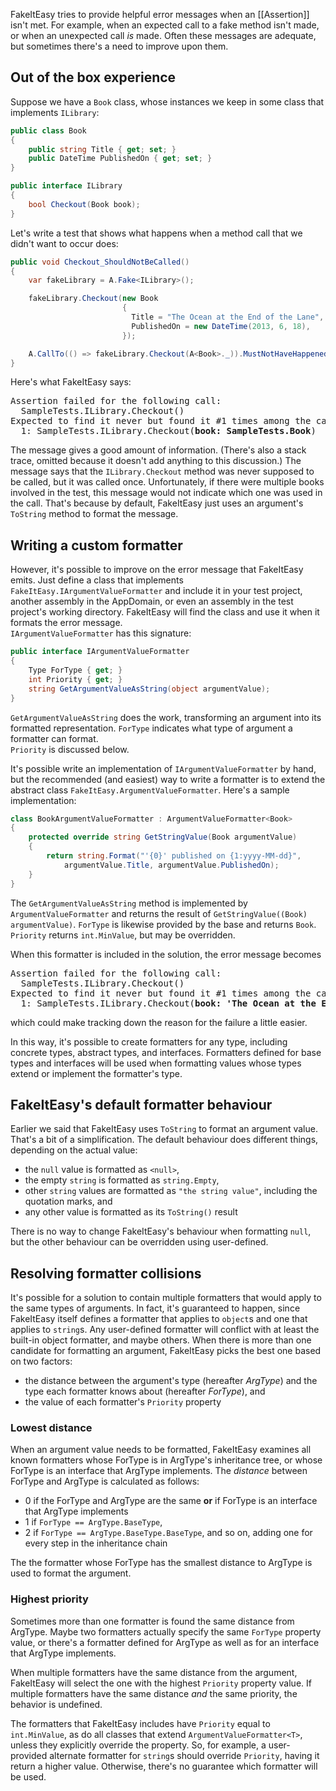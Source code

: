FakeItEasy tries to provide helpful error messages when an [[Assertion]] isn't met. For example, when an expected call to a fake method isn't made, or when an unexpected call _is_ made. Often these messages are adequate, but sometimes there's a need to improve upon them.

## Out of the box experience
Suppose we have a `Book` class, whose instances we keep in some class that implements `ILibrary`:
```C#
public class Book
{
    public string Title { get; set; }
    public DateTime PublishedOn { get; set; }
}

public interface ILibrary
{
    bool Checkout(Book book);
}
```

Let's write a test that shows what happens when a method call that we didn't want to occur does:
```C#
public void Checkout_ShouldNotBeCalled()
{
    var fakeLibrary = A.Fake<ILibrary>();

    fakeLibrary.Checkout(new Book
                         {
                           Title = "The Ocean at the End of the Lane",
                           PublishedOn = new DateTime(2013, 6, 18),
                         });

    A.CallTo(() => fakeLibrary.Checkout(A<Book>._)).MustNotHaveHappened();
}
```

Here's what FakeItEasy says:
<pre>
Assertion failed for the following call:
  SampleTests.ILibrary.Checkout(<Ignored>)
Expected to find it never but found it #1 times among the calls:
  1: SampleTests.ILibrary.Checkout(<b>book: SampleTests.Book</b>)
</pre>
The message gives a good amount of information. (There's also a stack trace, omitted because it doesn't add anything to this discussion.) The message says that the `ILibrary.Checkout` method was never supposed to be called, but it was called once. Unfortunately, if there were multiple books involved in the test, this message would not indicate which one was used in the call. That's because by default, FakeItEasy just uses an argument's `ToString` method to format the message.

## Writing a custom formatter
However, it's possible to improve on the error message that FakeItEasy emits. Just define a class that implements `FakeItEasy.IArgumentValueFormatter` and include it in your test project, another assembly in the AppDomain, or even an assembly in the test project's working directory. FakeItEasy will find the class and use it when it formats the error message.  
`IArgumentValueFormatter` has this signature:
```C#
public interface IArgumentValueFormatter
{
    Type ForType { get; }
    int Priority { get; }
    string GetArgumentValueAsString(object argumentValue);
}
```
`GetArgumentValueAsString` does the work, transforming an argument into its formatted representation.   `ForType` indicates what type of argument a formatter can format.  
`Priority` is discussed below.

It's possible write an implementation of `IArgumentValueFormatter` by hand, but the recommended (and easiest) way to write a formatter is to extend the abstract class `FakeItEasy.ArgumentValueFormatter`. Here's a sample implementation:
```C#
class BookArgumentValueFormatter : ArgumentValueFormatter<Book>
{
    protected override string GetStringValue(Book argumentValue)
    {
        return string.Format("'{0}' published on {1:yyyy-MM-dd}",
            argumentValue.Title, argumentValue.PublishedOn);
    }
}
```

The `GetArgumentValueAsString` method is implemented by `ArgumentValueFormatter` and returns the result of `GetStringValue((Book) argumentValue)`. `ForType` is likewise provided by the base and returns `Book`. `Priority` returns `int.MinValue`, but may be overridden.

When this formatter is included in the solution, the error message becomes
<pre>
Assertion failed for the following call:
  SampleTests.ILibrary.Checkout(<Ignored>)
Expected to find it never but found it #1 times among the calls:
  1: SampleTests.ILibrary.Checkout(<b>book: 'The Ocean at the End of the Lane', published on 2013-06-18</b>)
</pre>
which could make tracking down the reason for the failure a little easier.

In this way, it's possible to create formatters for any type, including concrete types, abstract types, and interfaces. Formatters defined for base types and interfaces will be used when formatting values whose types extend or implement the formatter's type.

## FakeItEasy's default formatter behaviour
Earlier we said that FakeItEasy uses `ToString` to format an argument value. That's a bit of a simplification. The default behaviour does different things, depending on the actual value:

- the `null` value is formatted as `<null>`,
- the empty `string` is formatted as `string.Empty`,
- other `string` values are formatted as `"the string value"`, including the quotation marks, and
- any other value is formatted as its `ToString()` result

There is no way to change FakeItEasy's behaviour when formatting `null`, but the other behaviour can be overridden using user-defined.

## Resolving formatter collisions
It's possible for a solution to contain multiple formatters that would apply to the same types of arguments. In fact, it's guaranteed to happen, since FakeItEasy itself defines a formatter that applies to `object`s and one that applies to `string`s. Any user-defined formatter will conflict with at least the built-in object formatter, and maybe others. When there is more than one candidate for formatting an argument, FakeItEasy picks the best one based on two factors:

- the distance between the argument's type (hereafter _ArgType_) and the type each formatter knows about (hereafter _ForType_), and
- the value of each formatter's `Priority` property

### Lowest distance
When an argument value needs to be formatted, FakeItEasy examines all known formatters whose ForType is in ArgType's inheritance tree, or whose ForType is an interface that ArgType implements. The _distance_ between ForType and ArgType is calculated as follows:

- 0 if the ForType and ArgType are the same **or** if ForType is an interface that ArgType implements
- 1 if `ForType == ArgType.BaseType`, 
- 2 if `ForType == ArgType.BaseType.BaseType`, and so on, adding one for every step in the inheritance chain

The the formatter whose ForType has the smallest distance to ArgType is used to format the argument.

### Highest priority
Sometimes more than one formatter is found the same distance from ArgType. Maybe two formatters actually specify the same `ForType` property value, or there's a formatter defined for ArgType as well as for an interface that ArgType implements.

When multiple formatters have the same distance from the argument, FakeItEasy will select the one with the highest `Priority` property value. If multiple formatters have the same distance _and_ the same priority, the behavior is undefined.

The formatters that FakeItEasy includes have `Priority` equal to `int.MinValue`, as do all classes that extend `ArgumentValueFormatter<T>`, unless they explicitly override the property. So, for example, a user-provided alternate formatter for `string`s should override `Priority`, having it return a higher value. Otherwise, there's no guarantee which formatter will be used.